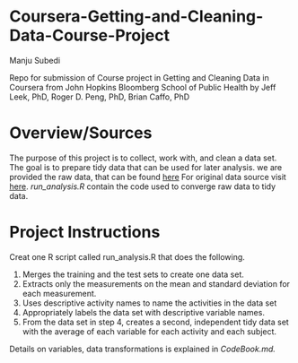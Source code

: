 # Coursera-Getting-and-Cleaning-Data-Course-Project

Manju Subedi

Repo for submission of Course project in Getting and Cleaning Data in Coursera from John Hopkins Bloomberg School of Public Health by Jeff Leek, PhD, Roger D. Peng, PhD, Brian Caffo, PhD

# Overview/Sources
The purpose of this project is to collect, work with, and clean a data set. The goal is to prepare tidy data that can be used for later analysis. we are provided the raw data, that can be found 
[ here](https://d396qusza40orc.cloudfront.net/getdata%2Fprojectfiles%2FUCI%20HAR%20Dataset.zip)
For original data source visit [here]( http://archive.ics.uci.edu/ml/datasets/Human+Activity+Recognition+Using+Smartphones).
*run_analysis.R* contain the code used to converge raw data to tidy data.

# Project Instructions
Creat one R script called run_analysis.R that does the following. 
1.  Merges the training and the test sets to create one data set.
2.  Extracts only the measurements on the mean and standard deviation for each measurement. 
3.  Uses descriptive activity names to name the activities in the data set
4.  Appropriately labels the data set with descriptive variable names. 
5. From the data set in step 4, creates a second, independent tidy data set with the average of each variable for each activity and each subject.

Details on variables, data transformations is explained in *CodeBook.md.* 
